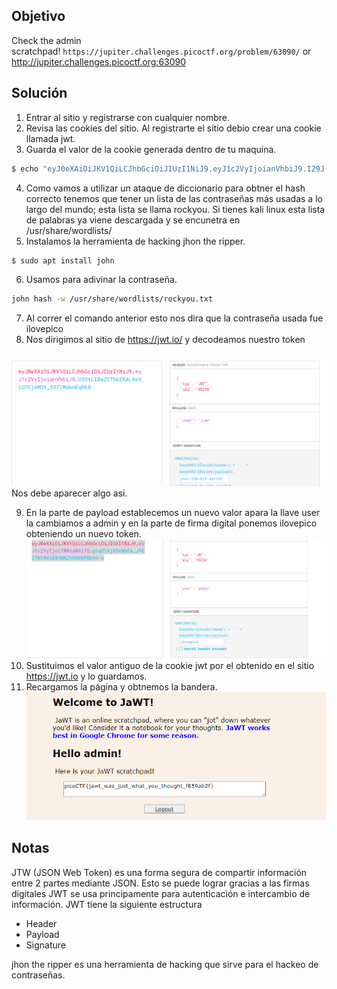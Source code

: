 ## Objetivo
Check the admin scratchpad! `https://jupiter.challenges.picoctf.org/problem/63090/` or http://jupiter.challenges.picoctf.org:63090

## Solución
1. Entrar al sitio y registrarse con cualquier nombre.
2. Revisa las cookies del sitio. Al registrarte el sitio debio crear una cookie llamada jwt.
5. Guarda el valor de la cookie generada dentro de tu maquina.
``` bash
$ echo "eyJ0eXAiOiJKV1QiLCJhbGciOiJIUzI1NiJ9.eyJ1c2VyIjoianVhbiJ9.I29J-YNj3Y_yDQhKzE7tpQNKiQSRGGt0FghGyJpN3ns" > hash 
```
4. Como vamos a utilizar un ataque de diccionario para obtner el hash correcto tenemos que tener un lista de las contraseñas más usadas a lo largo del mundo; esta lista se llama rockyou. Si tienes kali linux esta lista de palabras ya viene descargada y se encunetra en /usr/share/wordlists/
5. Instalamos la herramienta de hacking jhon the ripper.
``` bash
$ sudo apt install john
```

6. Usamos para adivinar la contraseña.
``` bash
john hash -w /usr/share/wordlists/rockyou.txt
```
7. Al correr el comando anterior esto nos dira que la contraseña usada fue ilovepico
8. Nos dirigimos al sitio de https://jwt.io/ y decodeamos nuestro token

![IMG21.png](../../imgRes/IMG21.png)
Nos debe aparecer algo asi.

9. En la parte de payload establecemos un nuevo valor apara la llave user la cambiamos a admin y en la parte de firma digital ponemos ilovepico obteniendo un nuevo token.
![IMG23.png](../../imgRes/IMG23.png)
11. Sustituimos el valor antiguo de la cookie jwt por el obtenido en el sitio https://jwt.io y lo guardamos.
12. Recargamos la página y obtnemos la bandera.
![IMG22.png](../../imgRes/IMG22.png)
## Notas
JTW (JSON Web Token) es una forma segura de compartir información entre 2 partes mediante JSON. Esto se puede lograr gracias a las firmas digitales JWT se usa principamente para autenticación e intercambio de información.
JWT tiene la siguiente estructura
-   Header
-   Payload
-   Signature

jhon the ripper es una herramienta de hacking que sirve para el hackeo de contraseñas.

